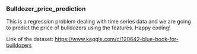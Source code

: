 ### Bulldozer_price_prediction
This is a regression problem dealing with time series data and we are going to predict the price of bulldozers using the features.
Happy coding!

Link of the dataset: https://www.kaggle.com/c/120642-blue-book-for-bulldozers
